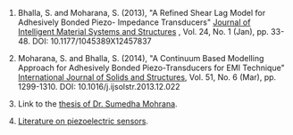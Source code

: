 1.	Bhalla, S. and Moharana, S. (2013), "A Refined Shear Lag Model for Adhesively Bonded Piezo- Impedance Transducers" <u>Journal of Intelligent Material Systems and Structures</u> , Vol. 24, No. 1 (Jan), pp. 33-48. DOI: 10.1177/1045389X12457837

2.	Moharana, S. and Bhalla, S. (2014), "A Continuum Based Modelling Approach for Adhesively Bonded Piezo-Transducers for EMI Technique" <u>International Journal of Solids and Structures</u>, Vol. 51, No. 6 (Mar), pp. 1299-1310. DOI: 10.1016/j.ijsolstr.2013.12.022 

3.	Link to the <a href="https://web.iitd.ac.in/~sbhalla/thesispdf/sumedha.pdf">thesis of Dr. Sumedha Mohrana</a>.

4.	<a href="http://ssdl.iitd.ac.in/vssdl/piezo.pdf">Literature on piezoelectric sensors</a>.

